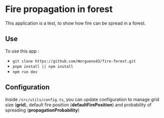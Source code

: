 # Fire propagation in forest

This application is a test, to show how fire can be spread in a forest.

## Use

To use this app :

- `git clone https://github.com/Worgueno43/fire-forest.git`
- `pnpm install || npm install`
- `npm run dev`

## Configuration

Inside `/src/utils/config.ts`, you can update configuration to manage grid size (**grid**), default fire position (**defaultFirePosition**) and probability of spreading (**propagationProbability**)
